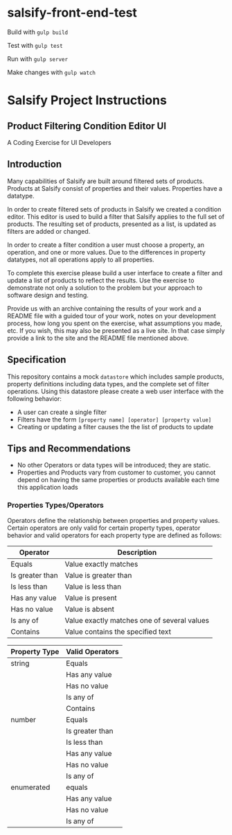 # salsify-front-end-test

Build with `gulp build`

Test with `gulp test`

Run with `gulp server`

Make changes with `gulp watch`




# Salsify Project Instructions

## Product Filtering Condition Editor UI
A Coding Exercise for UI Developers

## Introduction

Many capabilities of Salsify are built around filtered sets of products. Products at Salsify consist of properties and their values. Properties have a datatype.

In order to create filtered sets of products in Salsify we created a condition editor. This editor is used to build a filter that Salsify applies to the full set of products. The resulting set of products, presented as a list, is updated as filters are added or changed.

In order to create a filter condition a user must choose a property, an operation, and one or more values. Due to the differences in property datatypes, not all operations apply to all properties.

To complete this exercise please build a user interface to create a filter and update a list of products to reflect the results. Use the exercise to demonstrate not only a solution to the problem but your approach to software design and testing.

Provide us with an archive containing the results of your work and a README file with a guided tour of your work, notes on your development process, how long you spent on the exercise, what assumptions you made, etc.  If you wish, this may also be presented as a live site.  In that case simply provide a link to the site and the README file mentioned above.

## Specification

This repository contains a mock `datastore` which includes sample products, property definitions including data types, and the complete set of filter operations. Using this datastore please create a web user interface with the following behavior:

* A user can create a single filter
* Filters have the form `[property name] [operator] [property value]`
* Creating or updating a filter causes the the list of products to update

## Tips and Recommendations
- No other Operators or data types will be introduced; they are static.
- Properties and Products vary from customer to customer, you cannot depend on having the same properties or products available each time this application loads

### Properties Types/Operators

Operators define the relationship between properties and property values. Certain operators are only valid for certain property types, operator behavior and valid operators for each property type are defined as follows:

| Operator | Description |
-----------|--------------
| Equals   | Value exactly matches |
| Is greater than | Value is greater than |
| Is less than  | Value is less than |
| Has any value | Value is present |
| Has no value  | Value is absent  |
| Is any of     | Value exactly matches one of several values |
| Contains      | Value contains the specified text |


| Property Type | Valid Operators |
---------------- | ----------------
| string | Equals |
| | Has any value |
| | Has no value |
| | Is any of |
| | Contains |
| number | Equals |
| | Is greater than |
| | Is less than |
| | Has any value |
| | Has no value |
| | Is any of |
| enumerated | equals |
| | Has any value |
| | Has no value |
| | Is any of |
